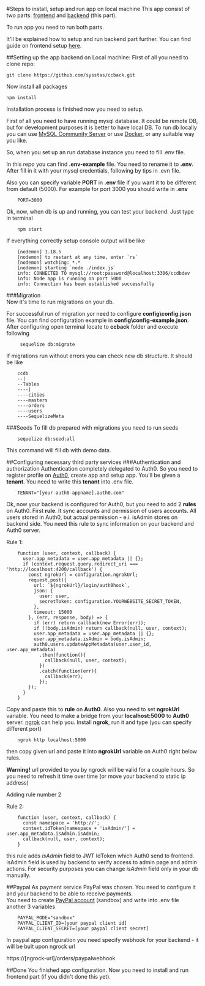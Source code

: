 #Steps to install, setup and run app on local machine
This app consist of two parts: [frontend](https://github.com/sysstas/fronend) and [backend](https://github.com/sysstas/ccback) (this part).

To run app you need to run both parts.

It'll be explained how to setup and run backend part further. You can find guide on frontend setup [here]().

##Setting up the app backend on Local machine:
First of all you need to clone repo:

    git clone https://github.com/sysstas/ccback.git
   
Now install all packages

    npm install
    
 Installation process is finished now you need to setup. 
 
 First of all you need to have running mysql database. 
 It could be remote DB, but for development purposes it is better to have local DB.
 To run db locally you can use [MySQL Community Server](https://dev.mysql.com/downloads/) or
  use [Docker](https://hub.docker.com/_/mysql/), 
 or any suitable way you like.
 
 So, when you set up an run database instance you need to fill .env file.
 
 In this repo you can find **.env-example** file. You need to rename it to **.env**. After fill in it with your 
 mysql credentials, following by tips in .evn file.
 
 Also you can specify variable **PORT** in **.env** file if you want it to be different from default (5000).
  For example for port 3000 you should write in **.env**
        
        PORT=3000
 
 Ok, now, when db is up and running, you can test your backend. Just type in terminal
 
        npm start
  
  If everything correctly setup console output will be like
  
        [nodemon] 1.18.5
        [nodemon] to restart at any time, enter `rs`
        [nodemon] watching: *.*
        [nodemon] starting `node ./index.js`
        info: CONNECTED TO mysql://root:password@localhost:3306/ccdbdev
        info: Node app is running on port 5000
        info: Connection has been established successfully
 
###Migration  
Now it's time to run migrations on your db. 

For successful run of migration yor need to configure **config\config.json** file. 
You can find configuration example in **config\config-example.json**.
After configuring open terminal locate to **ccback** folder and execute following

         sequelize db:migrate

If migrations run without errors you can check new db structure. It should be like

        ccdb
        --|
        --Tables
        ----|
        ----cities
        ----masters
        ----orders
        ----users
        ----SequelizeMeta
###Seeds
To fill db prepared with migrations you need to run seeds

        sequelize db:seed:all

This command will fill db with demo data.

##Configuring necessary third party services
###Authentication and authorization
Authentication completely delegated to Auth0. So you need to register profile on [Auth0](https://auth0.com/), 
create app and setup app. You'll be given a **tenant**. You need to write this **tenant** into .env file.

        TENANT="[your-auth0-appname].auth0.com"
       
Ok, now your backend is configured for Auth0, but you need to add 2 **rules** on Auth0.
First **rule**. It sync accounts and permission of users accounts. All users stored in Auth0, but actual permission -
e.i. isAdmin stores on backend side. You need this rule to sync information on your backend and Auth0 server.

Rule 1:

        function (user, context, callback) {
          user.app_metadata = user.app_metadata || {};
          if (context.request.query.redirect_uri === 'http://localhost:4200/callback') {
            const ngrokUrl = configuration.ngrokUrl;
            request.post({
              url: `${ngrokUrl}/login/auth0hook`,
              json: {
                user: user,
                secretToken: configuration.YOURWEBSITE_SECRET_TOKEN,
              },
              timeout: 15000
            }, (err, response, body) => {
              if (err) return callback(new Error(err));
              if (!body.isAdmin) return callback(null, user, context);
              user.app_metadata = user.app_metadata || {};
              user.app_metadata.isAdmin = body.isAdmin;
              auth0.users.updateAppMetadata(user.user_id, user.app_metadata)
                .then(function(){
                  callback(null, user, context);
                })
                .catch(function(err){
                  callback(err);
                });
            });
          }
        }

Copy and paste this to **rule** on **Auth0**. Also you need to set **ngrokUrl** variable. 
You need to make a bridge from your **localhost:5000** to **Auth0** server. [ngrok]() can help you.
Install **ngrok**, run it and type (you can specify different port)

        ngrok http localhost:5000
         
then copy given url and paste it into **ngrokUrl** variable on Auth0 right below rules.


**Warning!** url provided to you by ngrock will be valid for a couple hours. 
So you need to refresh it time over time (or move your backend to static ip address)

Adding rule number 2

Rule 2:

        function (user, context, callback) {
          const namespace = 'http://';
          context.idToken[namespace + 'isAdmin/'] = user.app_metadata.isAdmin.isAdmin;
          callback(null, user, context);
        }
          
this rule adds _isAdmin_ field to JWT IdToken which Auth0 send to frontend. isAdmin field is used by backend to 
verify access to admin page and admin actions. 
For security purposes you can change _isAdmin_ field only in your db manually.

##Paypal
As payment service PayPal was chosen. You need to configure it and your backend to be able to receive payments.  
You need to create [PayPal account](https://developer.paypal.com) (sandbox) and write into .env file another 3 variables

        PAYPAL_MODE="sandbox"
        PAYPAL_CLIENT_ID=[your paypal client id]
        PAYPAL_CLIENT_SECRET=[your paypal client secret]
        
In paypal app configuration you need specify webhook for your backend - it will be bult upon ngrock url

https://[ngrock-url]/orders/paypalwebhook 

 ##Done 
 You finished app configuration. Now you need to install and run frontend part (if you didn't done this yet).

